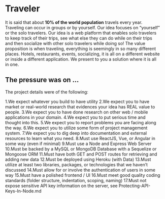 # Traveler

It is said that about **10% of the world population** travels every year. Traveling can occur in groups or by yourself. Our idea focuses on “yourself” or the solo travelers. Our idea is a web platform that enables solo travelers to keep track of their trips, see what else they can do while on their trips and then socialize with other solo travelers while doing so! The value proposition is when traveling, everything is seemingly in so many different places. Hotels, restaurants, events, socializing, it is all on a different website or inside a different application. We present to you a solution where it is all in one.

## The pressure was on ...

The project details were of the following:

1.We expect whatever you build to have utility
2.We expect you to have market or real-world research that evidences your idea has REAL value to people.
3.We expect you to have done research on other web / mobile applications in your domain.
4.We expect you to put serious time and thought into this.
5.We expect you to report problems you are facing along the way.
6.We expect you to utilize some form of project management system.
7.We expect you to dig deep into documentation and external resources to learn what you need.
8.Must use ReactJS, Vue, or Angular in some way (even if minimal)
9.Must use a Node and Express Web Server
10.Must be backed by a MySQL or MongoDB Database with a Sequelize or Mongoose ORM
11.Must have both GET and POST routes for retrieving and adding new data
12.Must be deployed using Heroku (with Data)
13.Must utilize at least two libraries, packages, or technologies that we haven’t discussed
14.Must allow for or involve the authentication of users in some way
15.Must have a polished frontend / UI
16.Must meet good quality coding standards (folder structure, indentation, scoping, naming)
17.Must not expose sensitive API key information on the server, see Protecting-API-Keys-In-Node.md
